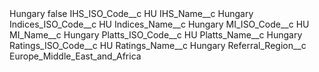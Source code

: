 <?xml version="1.0" encoding="UTF-8"?>
<CustomMetadata xmlns="http://soap.sforce.com/2006/04/metadata" xmlns:xsi="http://www.w3.org/2001/XMLSchema-instance" xmlns:xsd="http://www.w3.org/2001/XMLSchema">
    <label>Hungary</label>
    <protected>false</protected>
    <values>
        <field>IHS_ISO_Code__c</field>
        <value xsi:type="xsd:string">HU</value>
    </values>
    <values>
        <field>IHS_Name__c</field>
        <value xsi:type="xsd:string">Hungary</value>
    </values>
    <values>
        <field>Indices_ISO_Code__c</field>
        <value xsi:type="xsd:string">HU</value>
    </values>
    <values>
        <field>Indices_Name__c</field>
        <value xsi:type="xsd:string">Hungary</value>
    </values>
    <values>
        <field>MI_ISO_Code__c</field>
        <value xsi:type="xsd:string">HU</value>
    </values>
    <values>
        <field>MI_Name__c</field>
        <value xsi:type="xsd:string">Hungary</value>
    </values>
    <values>
        <field>Platts_ISO_Code__c</field>
        <value xsi:type="xsd:string">HU</value>
    </values>
    <values>
        <field>Platts_Name__c</field>
        <value xsi:type="xsd:string">Hungary</value>
    </values>
    <values>
        <field>Ratings_ISO_Code__c</field>
        <value xsi:type="xsd:string">HU</value>
    </values>
    <values>
        <field>Ratings_Name__c</field>
        <value xsi:type="xsd:string">Hungary</value>
    </values>
    <values>
        <field>Referral_Region__c</field>
        <value xsi:type="xsd:string">Europe_Middle_East_and_Africa</value>
    </values>
</CustomMetadata>
